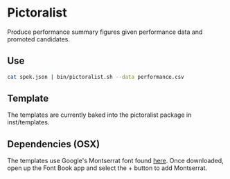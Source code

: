 # Pictoralist

Produce performance summary figures given performance data and promoted candidates.

## Use
```bash
cat spek.json | bin/pictoralist.sh --data performance.csv
```

## Template
The templates are currently baked into the pictoralist package in inst/templates.

## Dependencies (OSX)
The templates use Google's Montserrat font found [here](https://fonts.google.com/specimen/Montserrat).
Once downloaded, open up the Font Book app and select the + button to add Montserrat.
